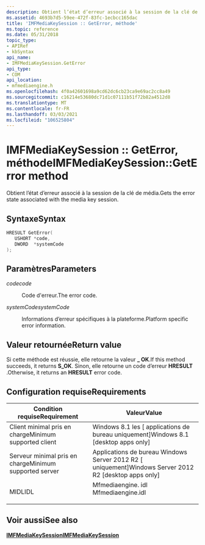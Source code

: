 ```yaml
---
description: Obtient l’état d’erreur associé à la session de la clé de média.
ms.assetid: 4693b7d5-59ee-472f-83fc-1ecbcc165dac
title: 'IMFMediaKeySession :: GetError, méthode'
ms.topic: reference
ms.date: 05/31/2018
topic_type:
- APIRef
- kbSyntax
api_name:
- IMFMediaKeySession.GetError
api_type:
- COM
api_location:
- mfmediaengine.h
ms.openlocfilehash: 4f0a42601698a9cd62dc6cb23ca9e69ac2cc8a49
ms.sourcegitcommit: c16214e53680dc71d1c07111b51f72b82a4512d8
ms.translationtype: MT
ms.contentlocale: fr-FR
ms.lasthandoff: 03/03/2021
ms.locfileid: "106525804"
---
```

# <a name="imfmediakeysessiongeterror-method"></a><span data-ttu-id="9f54c-103">IMFMediaKeySession :: GetError, méthode</span><span class="sxs-lookup"><span data-stu-id="9f54c-103">IMFMediaKeySession::GetError method</span></span>

<span data-ttu-id="9f54c-104">Obtient l’état d’erreur associé à la session de la clé de média.</span><span class="sxs-lookup"><span data-stu-id="9f54c-104">Gets the error state associated with the media key session.</span></span>

## <a name="syntax"></a><span data-ttu-id="9f54c-105">Syntaxe</span><span class="sxs-lookup"><span data-stu-id="9f54c-105">Syntax</span></span>


```C++
HRESULT GetError(
   USHORT *code,
   DWORD  *systemCode
);
```



## <a name="parameters"></a><span data-ttu-id="9f54c-106">Paramètres</span><span class="sxs-lookup"><span data-stu-id="9f54c-106">Parameters</span></span>

<dl> <dt>

<span data-ttu-id="9f54c-107">*code*</span><span class="sxs-lookup"><span data-stu-id="9f54c-107">*code*</span></span> 
</dt> <dd>

<span data-ttu-id="9f54c-108">Code d'erreur.</span><span class="sxs-lookup"><span data-stu-id="9f54c-108">The error code.</span></span>

</dd> <dt>

<span data-ttu-id="9f54c-109">*systemCode*</span><span class="sxs-lookup"><span data-stu-id="9f54c-109">*systemCode*</span></span> 
</dt> <dd>

<span data-ttu-id="9f54c-110">Informations d’erreur spécifiques à la plateforme.</span><span class="sxs-lookup"><span data-stu-id="9f54c-110">Platform specific error information.</span></span>

</dd> </dl>

## <a name="return-value"></a><span data-ttu-id="9f54c-111">Valeur retournée</span><span class="sxs-lookup"><span data-stu-id="9f54c-111">Return value</span></span>

<span data-ttu-id="9f54c-112">Si cette méthode est réussie, elle retourne la valeur **\_ OK**.</span><span class="sxs-lookup"><span data-stu-id="9f54c-112">If this method succeeds, it returns **S\_OK**.</span></span> <span data-ttu-id="9f54c-113">Sinon, elle retourne un code d’erreur **HRESULT** .</span><span class="sxs-lookup"><span data-stu-id="9f54c-113">Otherwise, it returns an **HRESULT** error code.</span></span>

## <a name="requirements"></a><span data-ttu-id="9f54c-114">Configuration requise</span><span class="sxs-lookup"><span data-stu-id="9f54c-114">Requirements</span></span>



| <span data-ttu-id="9f54c-115">Condition requise</span><span class="sxs-lookup"><span data-stu-id="9f54c-115">Requirement</span></span> | <span data-ttu-id="9f54c-116">Valeur</span><span class="sxs-lookup"><span data-stu-id="9f54c-116">Value</span></span> |
|-------------------------------------|----------------------------------------------------------------------------------------------|
| <span data-ttu-id="9f54c-117">Client minimal pris en charge</span><span class="sxs-lookup"><span data-stu-id="9f54c-117">Minimum supported client</span></span><br/> | <span data-ttu-id="9f54c-118">Windows 8.1 les \[ applications de bureau uniquement\]</span><span class="sxs-lookup"><span data-stu-id="9f54c-118">Windows 8.1 \[desktop apps only\]</span></span><br/>                                                 |
| <span data-ttu-id="9f54c-119">Serveur minimal pris en charge</span><span class="sxs-lookup"><span data-stu-id="9f54c-119">Minimum supported server</span></span><br/> | <span data-ttu-id="9f54c-120">Applications de bureau Windows Server 2012 R2 \[ uniquement\]</span><span class="sxs-lookup"><span data-stu-id="9f54c-120">Windows Server 2012 R2 \[desktop apps only\]</span></span><br/>                                      |
| <span data-ttu-id="9f54c-121">MIDL</span><span class="sxs-lookup"><span data-stu-id="9f54c-121">IDL</span></span><br/>                      | <dl> <span data-ttu-id="9f54c-122"><dt>Mfmediaengine. idl</dt></span><span class="sxs-lookup"><span data-stu-id="9f54c-122"><dt>Mfmediaengine.idl</dt></span></span> </dl> |



## <a name="see-also"></a><span data-ttu-id="9f54c-123">Voir aussi</span><span class="sxs-lookup"><span data-stu-id="9f54c-123">See also</span></span>

<dl> <dt>

[<span data-ttu-id="9f54c-124">**IMFMediaKeySession**</span><span class="sxs-lookup"><span data-stu-id="9f54c-124">**IMFMediaKeySession**</span></span>](/windows/desktop/api/mfmediaengine/nn-mfmediaengine-imfmediakeysession)
</dt> </dl>

 

 




